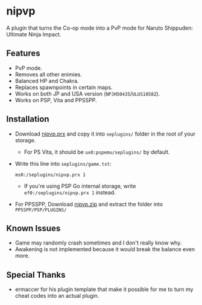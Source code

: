 # nipvp
A plugin that turns the Co-op mode into a PvP mode for Naruto Shippuden: Ultimate Ninja Impact.
## Features
- PvP mode.
- Removes all other enimies.
- Balanced HP and Chakra.
- Replaces spawnpoints in certain maps.
- Works on both JP and USA version (`NPJH50435`/`ULUS10582`).
- Works on PSP, Vita and PPSSPP.
## Installation
- Download [nipvp.prx](https://github.com/CelloPoly314/nipvp/releases/download/0.1/nipvp.prx) and copy it into `seplugins/` folder in the root of your storage.

  - For PS Vita, it should be `ux0:pspemu/seplugins/` by default.

  
- Write this line into `seplugins/game.txt`:
  ```
  ms0:/seplugins/nipvp.prx 1
  ```
  - If you're using PSP Go internal storage, write `ef0:/seplugins/nipvp.prx 1` instead.

- For PPSSPP, Download [nipvp.zip](https://github.com/CelloPoly314/nipvp/releases/download/0.1/nipvp.zip) and extract the folder into `PPSSPP/PSP/PLUGINS/`

## Known Issues
- Game may randomly crash sometimes and I don't really know why.
- Awakening is not implemented because it would break the balance even more.
## Special Thanks
- ermaccer for his plugin template that make it possible for me to turn my cheat codes into an actual plugin.
